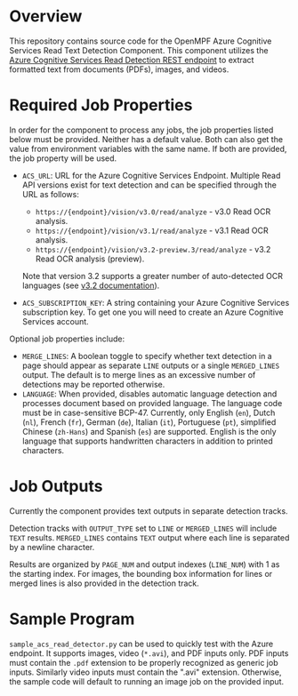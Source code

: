# Overview

This repository contains source code for the OpenMPF Azure Cognitive Services
Read Text Detection Component. This component utilizes the [Azure Cognitive Services Read Detection REST
endpoint](https://westcentralus.dev.cognitive.microsoft.com/docs/services/computer-vision-v3-1-ga/operations/5d986960601faab4bf452005)
to extract formatted text from documents (PDFs), images, and videos.


# Required Job Properties
In order for the component to process any jobs, the job properties listed below
must be provided. Neither has a default value. Both can also get the value
from environment variables with the same name. If both are provided, 
the job property will be used. 

- `ACS_URL`: URL for the Azure Cognitive Services Endpoint. Multiple Read API versions exist for text detection
   and can be specified through the URL as follows:

   - `https://{endpoint}/vision/v3.0/read/analyze`            - v3.0 Read OCR analysis.
   - `https://{endpoint}/vision/v3.1/read/analyze`            - v3.1 Read OCR analysis.
   - `https://{endpoint}/vision/v3.2-preview.3/read/analyze`  - v3.2 Read OCR analysis (preview).

   Note that version 3.2 supports a greater number of auto-detected OCR languages (see [v3.2 documentation](https://westus.dev.cognitive.microsoft.com/docs/services/computer-vision-v3-2-preview-3/operations/5d986960601faab4bf452005)).

- `ACS_SUBSCRIPTION_KEY`: A string containing your Azure Cognitive Services
  subscription key. To get one you will need to create an 
  Azure Cognitive Services account.

Optional job properties include:
- `MERGE_LINES`: A boolean toggle to specify whether text detection in a page should appear as separate `LINE` outputs or
   a single `MERGED_LINES` output. The default is to merge lines as an excessive number of detections may be reported
   otherwise.
- `LANGUAGE`:  When provided, disables automatic language detection and processes document based on provided language.
   The language code must be in case-sensitive BCP-47.  Currently, only English (`en`), Dutch (`nl`),
   French (`fr`), German (`de`), Italian (`it`), Portuguese (`pt`), simplified Chinese (`zh-Hans`) and Spanish (`es`)
   are supported. English is the only language that supports handwritten characters in addition to printed characters.

# Job Outputs
Currently the component provides text outputs in separate detection tracks.

Detection tracks with `OUTPUT_TYPE` set to `LINE` or `MERGED_LINES` will include `TEXT` results. `MERGED_LINES`
contains `TEXT` output where each line is separated by a newline character.

Results are organized by `PAGE_NUM` and output indexes (`LINE_NUM`) with 1 as the starting index.
For images, the bounding box information for lines or merged lines is also provided in the detection track.

# Sample Program
`sample_acs_read_detector.py` can be used to quickly test with the Azure
endpoint. It supports images, video (`*.avi`), and PDF inputs only. PDF inputs must contain the `.pdf`
extension to be properly recognized as generic job inputs. Similarly video inputs must contain the ".avi" extension.
Otherwise, the sample code will default to running an image job on the provided input.

